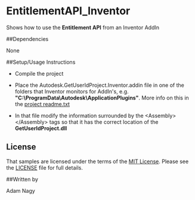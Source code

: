 EntitlementAPI_Inventor
==========

Shows how to use the **Entitlement API** from an Inventor AddIn

##Dependencies

None

##Setup/Usage Instructions

* Compile the project

* Place the Autodesk.GetUserIdProject.Inventor.addin file in one of the folders that Inventor monitors for AddIn's, e.g. **"C:\ProgramData\Autodesk\ApplicationPlugins"**. More info on this in the [project readme.txt](GetUserIdProject/Readme.txt) 

* In that file modify the information surrounded by the &lt;Assembly&gt;&lt;/Assembly&gt; tags so that it has the correct location of the **GetUserIdProject.dll**

## License

That samples are licensed under the terms of the [MIT License](http://opensource.org/licenses/MIT). Please see the [LICENSE](LICENSE) file for full details.

##Written by 

Adam Nagy

